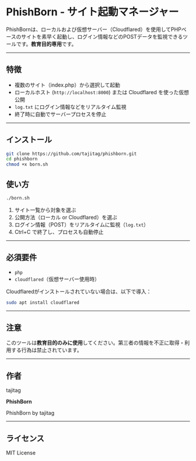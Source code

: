 # PhishBorn - サイト起動マネージャー

PhishBornは、ローカルおよび仮想サーバー（Cloudflared）を使用してPHPベースのサイトを素早く起動し、ログイン情報などのPOSTデータを監視できるツールです。**教育目的専用**です。

---

## 特徴

* 複数のサイト（index.php）から選択して起動
* ローカルホスト (`http://localhost:8000`) または Cloudflared を使った仮想公開
* `log.txt` にログイン情報などをリアルタイム監視
* 終了時に自動でサーバープロセスを停止

---

## インストール

```bash
git clone https://github.com/tajitag/phishborn.git
cd phishborn
chmod +x born.sh
```


## 使い方

```bash
./born.sh
```

1. サイト一覧から対象を選ぶ
2. 公開方法（ローカル or Cloudflared）を選ぶ
3. ログイン情報（POST）をリアルタイムに監視（`log.txt`）
4. Ctrl+C で終了し、プロセスも自動停止

---

## 必須要件

* `php`
* `cloudflared`（仮想サーバー使用時）

Cloudflaredがインストールされていない場合は、以下で導入：

```bash
sudo apt install cloudflared
```

---

## 注意

このツールは**教育目的のみに使用**してください。第三者の情報を不正に取得・利用する行為は禁止されています。

---

## 作者

tajitag

**PhishBorn**

PhishBorn by tajitag

---

## ライセンス

MIT License
